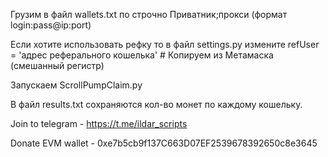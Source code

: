 Грузим в файл wallets.txt по строчно Приватник;прокси (формат login:pass@ip:port)

Если хотите использовать рефку то в файл settings.py измените refUser = 'адрес реферального кошелька'  # Копируем из Метамаска (смешанный регистр)

Запускаем ScrollPumpClaim.py

В файл results.txt сохраняются кол-во монет по каждому кошельку.

Join to telegram - https://t.me/ildar_scripts

Donate EVM wallet - 0xe7b5cb9f137C663D07EF2539678392650c8e3645
